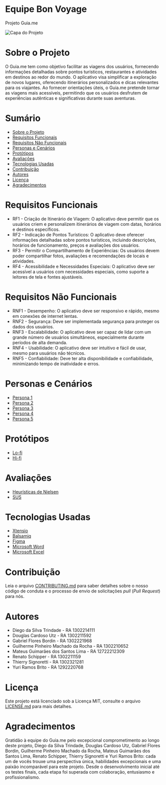 # Equipe Bon Voyage

Projeto Guia.me

![Capa do Projeto](https://picsum.photos/850/280)

# Sobre o Projeto

O Guia.me tem como objetivo facilitar as viagens dos usuários, fornecendo informações detalhadas sobre pontos turísticos, restaurantes e atividades em destinos ao redor do mundo. O aplicativo visa simplificar a exploração de novos lugares, oferecendo itinerários personalizados e dicas relevantes para os viajantes. Ao fornecer orientações úteis, o Guia.me pretende tornar as viagens mais acessíveis, permitindo que os usuários desfrutem de experiências autênticas e significativas durante suas aventuras.

# Sumário

* [Sobre o Projeto](#sobre-o-projeto)
* [Requisitos Funcionais](#requisitos-funcionais)
* [Requisitos Não Funcionais](#requisitos-não-funcionais)
* [Personas e Cenários](#personas-e-cenários)
* [Protótipos](#protótipos)
* [Avaliações](#avaliações)
* [Tecnologias Usadas](#tecnologias-usadas)
* [Contribuição](#contribuição)
* [Autores](#autores)
* [Licença](#licença)
* [Agradecimentos](#agradecimentos)

# Requisitos Funcionais

* RF1 - Criação de Itinerário de Viagem: O aplicativo deve permitir que os usuários criem e personalizem itinerários de viagem com datas, horários e destinos específicos.
* RF2 - Indicação de Pontos Turísticos: O aplicativo deve oferecer informações detalhadas sobre pontos turísticos, incluindo descrições, horários de funcionamento, preços e avaliações dos usuários.
* RF3 - Permitir o Compartilhamento de Experiências: Os usuários devem poder compartilhar fotos, avaliações e recomendações de locais e atividades.
* RF4 - Acessibilidade e Necessidades Especiais: O aplicativo deve ser acessível a usuários com necessidades especiais, como suporte a leitores de tela e fontes ajustáveis.

# Requisitos Não Funcionais

* RNF1 - Desempenho: O aplicativo deve ser responsivo e rápido, mesmo em conexões de internet lentas.
* RNF2 - Segurança: Deve ser implementada segurança para proteger os dados dos usuários.
* RNF3 - Escalabilidade: O aplicativo deve ser capaz de lidar com um grande número de usuários simultâneos, especialmente durante períodos de alta demanda.
* RNF4 - Usabilidade: O aplicativo deve ser intuitivo e fácil de usar, mesmo para usuários não técnicos.
* RNF5 - Confiabilidade: Deve ter alta disponibilidade e confiabilidade, minimizando tempo de inatividade e erros.

# Personas e Cenários

* [Persona 1](https://workspace45044095.xtensio.com/tg29ug77)
* [Persona 2](https://workspace14198032.xtensio.com/v7tau2ge)
* [Persona 3](https://workspace45044095.xtensio.com/eov7yabm)
* [Persona 4](https://workspace26689371.xtensio.com/5muh472r)
* [Persona 5](https://workspace35010483.xtensio.com/p6znh2qg)

# Protótipos

* [Lo-fi](https://github.com/gabeflowers/A3-Usabilidade_e_desenvolvimento_web/blob/main/prototype/lo-fi_prototype.pdf)
* [Hi-fi](https://www.figma.com/file/UYgmjmzpNyZHUHrlTl7hWQ/A3---EQUIPE-BON-VOYAGE?type=design&node-id=0-1&mode=design)

# Avaliações

* [Heurísticas de Nielsen](#)
* [SUS](https://github.com/gabeflowers/A3-Usabilidade_e_desenvolvimento_web/blob/main/evaluations/sus.pdf)

# Tecnologias Usadas

* [Xtensio](https://xtensio.com/)
* [Balsamiq](https://balsamiq.com/)
* [Figma](https://www.figma.com/)
* [Microsoft Word](https://www.microsoft.com/pt-br/microsoft-365/word)
* [Microsoft Excel](https://www.microsoft.com/pt-br/microsoft-365/excel)

# Contribuição

Leia o arquivo [CONTRIBUTING.md](CONTRIBUTING.md) para saber detalhes sobre o nosso código de conduta e o processo de envio de solicitações *pull* (*Pull Request*) para nós.

# Autores

* Diego da Silva Trindade - RA 1302214111</li>
* Douglas Cardoso Utz - RA 1302211592</li>
* Gabriel Flores Bordin - RA 1302221968</li>
* Guilherme Pinheiro Machado da Rocha - RA 1302210652</li>
* Mateus Guimarães dos Santos Lima - RA 12722212309</li>
* Renato Schipper - RA 1302211159</li>
* Thierry Signoretti - RA 1302321281</li>
* Yuri Ramos Brito - RA 1292220768</li>

# Licença

Este projeto está licenciado sob a Licença MIT, consulte o arquivo [LICENSE.md](LICENSE.md) para mais detalhes.

# Agradecimentos
Gratidão à equipe do Guia.me pelo excepcional comprometimento ao longo deste projeto, Diego da Silva Trindade, Douglas Cardoso Utz, Gabriel Flores Bordin, Guilherme Pinheiro Machado da Rocha, Mateus Guimarães dos Santos Lima, Renato Schipper, Thierry Signoretti e Yuri Ramos Brito: cada um de vocês trouxe uma perspectiva única, habilidades excepcionais e uma paixão incomparável para este projeto. Desde o desenvolvimento inicial até os testes finais, cada etapa foi superada com colaboração, entusiasmo e profissionalismo.
